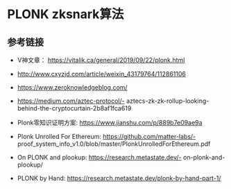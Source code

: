 # PLONK zksnark算法
## 参考链接
-  V神文章： https://vitalik.ca/general/2019/09/22/plonk.html
 
- http://www.cxyzjd.com/article/weixin_43179764/112861106
 
- https://www.zeroknowledgeblog.com/
 
- https://medium.com/aztec-protocol/- aztecs-zk-zk-rollup-looking-behind-the-cryptocurtain-2b8af1fca619
 
- Plonk零知识证明方案: https://www.jianshu.com/p/889b7e09ae9a
 
- Plonk Unrolled For Ethereum: https://github.com/matter-labs/- proof_system_info_v1.0/blob/master/PlonkUnrolledForEthereum.pdf
 
- On PLONK and plookup: https://research.metastate.dev/- on-plonk-and-plookup/
 
- PLONK by Hand: https://research.metastate.dev/plonk-by-hand-part-1/